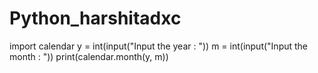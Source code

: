 # Python_harshitadxc
import calendar
y = int(input("Input the year : "))
m = int(input("Input the month : ")) print(calendar.month(y, m))
